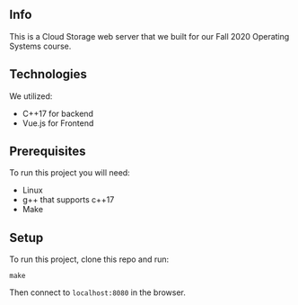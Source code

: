 ## Info
This is a Cloud Storage web server that we built for our Fall 2020 Operating Systems course.

## Technologies
We utilized:
* C++17 for backend
* Vue.js for Frontend
## Prerequisites 
To run this project you will need:
* Linux
* g++ that supports c++17
* Make
## Setup
To run this project, clone this repo and run:
```
make
```
Then connect to `localhost:8080` in the browser.
